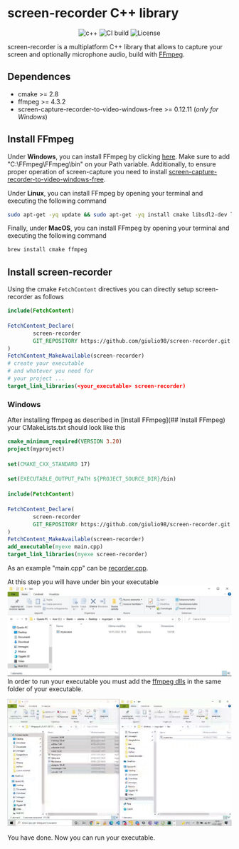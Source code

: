 # screen-recorder C++ library

<p align="center">
<img alt="c++" src="https://img.shields.io/badge/C++-17-blue.svg?style=flat&logo=c%2B%2B"/> 
 <img alt="CI build" src="https://github.com/giulio98/screen-recorder/actions/workflows/build.yml/badge.svg"/> 
 <img alt="License"  src="https://img.shields.io/github/license/giulio98/screen-recorder"/> 
</p> 


screen-recorder is a multiplatform C++ library that allows to capture your screen and optionally microphone audio, build with [FFmpeg](https://github.com/FFmpeg/FFmpeg).

## Dependences
* cmake >= 2.8
* ffmpeg >= 4.3.2
* screen-capture-recorder-to-video-windows-free >= 0.12.11 (*only for Windows*) 
## Install FFmpeg
Under **Windows**, you can install FFmpeg by clicking [here](https://www.gyan.dev/ffmpeg/builds/packages/ffmpeg-4.3.2-full_build-shared.7z).
Make sure to add "C:\FFmpeg\FFmpeg\bin" on your Path variable.
Additionally, to ensure proper operation of screen-capture you need to install [screen-capture-recorder-to-video-windows-free](https://github.com/rdp/screen-capture-recorder-to-video-windows-free/releases).

Under **Linux**, you can install FFmpeg by opening your terminal and executing the following command
```bash
sudo apt-get -yq update && sudo apt-get -yq install cmake libsdl2-dev libavcodec-dev libavfilter-dev libpostproc-dev libavformat-dev libavutil-dev  libswresample-dev libswscale-dev libavdevice-dev
```

Finally, under **MacOS**, you can install FFmpeg by opening your terminal and executing the following command
```bash
brew install cmake ffmpeg
```
## Install screen-recorder

Using the cmake `FetchContent` directives you can directly setup screen-recorder as follows

```cmake
include(FetchContent)

FetchContent_Declare(
        screen-recorder
        GIT_REPOSITORY https://github.com/giulio98/screen-recorder.git
)
FetchContent_MakeAvailable(screen-recorder)
# create your executable 
# and whatever you need for
# your project ...
target_link_libraries(<your_executable> screen-recorder)
```
### Windows
After installing ffmpeg as described in [Install FFmpeg](## Install FFmpeg) your CMakeLists.txt should look like this
```cmake
cmake_minimum_required(VERSION 3.20)
project(myproject)

set(CMAKE_CXX_STANDARD 17)

set(EXECUTABLE_OUTPUT_PATH ${PROJECT_SOURCE_DIR}/bin)

include(FetchContent)

FetchContent_Declare(
        screen-recorder
        GIT_REPOSITORY https://github.com/giulio98/screen-recorder.git
)
FetchContent_MakeAvailable(screen-recorder)
add_executable(myexe main.cpp)
target_link_libraries(myexe screen-recorder)
```
As an example "main.cpp" can be [recorder.cpp](example/recorder.cpp).

At this step you will have under bin your executable
![bin-before](assets/windows-bin-before.jpg)
In order to run your executable you must add the [ffmpeg dlls](utils/ffmpeg_dlls) in the same folder of your executable.
<p align="center">
  <img src="assets/ffmpeg-dll.gif" alt="animated" />
</p>
You have done. Now you can run your executable.


